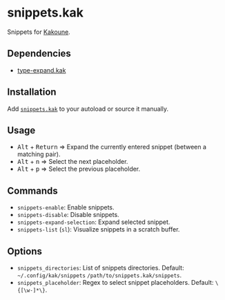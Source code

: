 # snippets.kak

Snippets for [Kakoune].

## Dependencies

- [type-expand.kak]

## Installation

Add [`snippets.kak`](rc/snippets.kak) to your autoload or source it manually.

## Usage

- <kbd>Alt</kbd> + <kbd>Return</kbd> ⇒ Expand the currently entered snippet (between a matching pair).
- <kbd>Alt</kbd> + <kbd>n</kbd> ⇒ Select the next placeholder.
- <kbd>Alt</kbd> + <kbd>p</kbd> ⇒ Select the previous placeholder.

## Commands

- `snippets-enable`: Enable snippets.
- `snippets-disable`: Disable snippets.
- `snippets-expand-selection`: Expand selected snippet.
- `snippets-list` (`sl`): Visualize snippets in a scratch buffer.

## Options

- `snippets_directories`: List of snippets directories.  Default: `~/.config/kak/snippets` `/path/to/snippets.kak/snippets`.
- `snippets_placeholder`: Regex to select snippet placeholders.  Default: `\{[\w-]*\}`.

[Kakoune]: https://kakoune.org
[type-expand.kak]: https://github.com/alexherbo2/type-expand.kak
